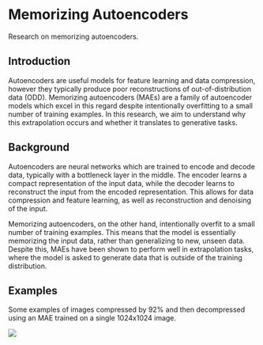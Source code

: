 # Memorizing Autoencoders

Research on memorizing autoencoders.


## Introduction

Autoencoders are useful models for feature learning and data compression, however they typically produce poor reconstructions of out-of-distribution data (ODD). Memorizing autoencoders (MAEs) are a family of autoencoder models which excel in this regard despite intentionally overfitting to a small number of training examples. In this research, we aim to understand why this extrapolation occurs and whether it translates to generative tasks.


## Background

Autoencoders are neural networks which are trained to encode and decode data, typically with a bottleneck layer in the middle. The encoder learns a compact representation of the input data, while the decoder learns to reconstruct the input from the encoded representation. This allows for data compression and feature learning, as well as reconstruction and denoising of the input.

Memorizing autoencoders, on the other hand, intentionally overfit to a small number of training examples. This means that the model is essentially memorizing the input data, rather than generalizing to new, unseen data. Despite this, MAEs have been shown to perform well in extrapolation tasks, where the model is asked to generate data that is outside of the training distribution.


## Examples

Some examples of images compressed by 92% and then decompressed using an MAE trained on a single 1024x1024 image.

<img src='https://github.com/oelin/memorizing-autoencoders/blob/main/images/examples.png'>
